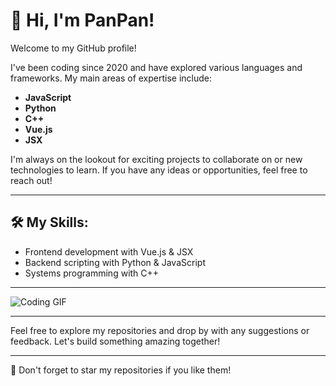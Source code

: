 # 👋 Hi, I'm PanPan!

Welcome to my GitHub profile!  

I've been coding since 2020 and have explored various languages and frameworks. My main areas of expertise include:

- **JavaScript**
- **Python**
- **C++**
- **Vue.js**
- **JSX**

I'm always on the lookout for exciting projects to collaborate on or new technologies to learn. If you have any ideas or opportunities, feel free to reach out!

---

## 🛠️ My Skills:
- Frontend development with Vue.js & JSX
- Backend scripting with Python & JavaScript
- Systems programming with C++

---

![Coding GIF](https://media.giphy.com/media/13HgwGsXF0aiGY/giphy.gif)

---

Feel free to explore my repositories and drop by with any suggestions or feedback. Let's build something amazing together!

---
🌟 Don't forget to star my repositories if you like them!
